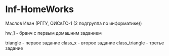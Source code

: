 # Inf-HomeWorks
Маслов Иван (РГГУ, ОИСвГС-1 (2 подгруппа по информатике))

hw_1 - бранч с первым домашним заданием

triangle - первое задание
class_x - второе задание
class_triangle - третье задание
